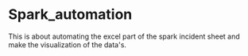 # Spark_automation
This is about automating the excel part of the spark incident sheet and make the visualization of the data's.
